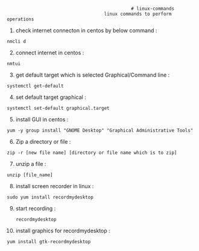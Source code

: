                                                   # linux-commands
                                        linux commands to perform operations 

1. check internet connecton in centos by below command :

  ``` nmcli d ```
   
2. connect internet in centos :

  `` nmtui ``
   
3. get default target which is selected Graphical/Command line :

  ``` systemctl get-default ```
   
4. set default target graphical :

  ``` systemctl set-default graphical.target ```
   
5. install GUI in centos :

  ``` yum -y group install "GNOME Desktop" "Graphical Administrative Tools" ```

6. Zip a directory or file :

  ``` zip -r [new file name] [directory or file name which is to zip] ```

7. unzip a file :

  ``` unzip [file_name] ```
   
8. install screen recorder in linux :
   
  ``` sudo yum install recordmydesktop ```
   
9. start recording :
    
    ``` recordmydesktop ```
     
10. install graphics for recordmydesktop :
    
   ``` yum install gtk-recordmydesktop ```
    
    
